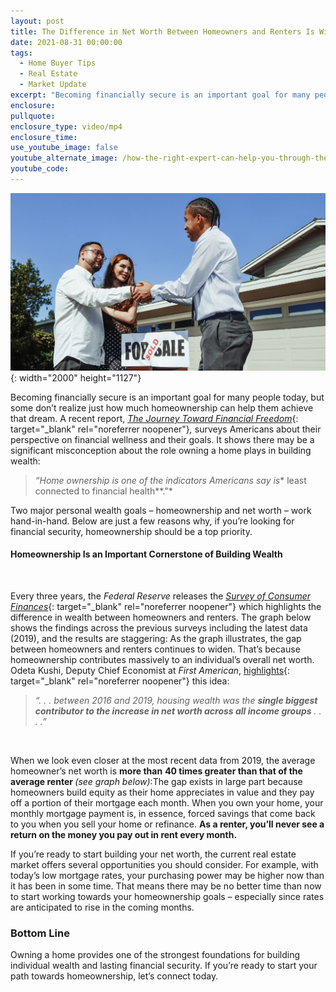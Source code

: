 ```yaml
---
layout: post
title: The Difference in Net Worth Between Homeowners and Renters Is Widening
date: 2021-08-31 00:00:00
tags:
  - Home Buyer Tips
  - Real Estate
  - Market Update
excerpt: "Becoming financially secure is an important goal for many people today, but some don’t realize just how much\_homeownership\_can help them achieve that dream"
enclosure:
pullquote:
enclosure_type: video/mp4
enclosure_time:
use_youtube_image: false
youtube_alternate_image: /how-the-right-expert-can-help-you-through-the-overwhelming-market-49.png
youtube_code:
---
```

![](/pexels-kindel-media-7578893.jpg){: width="2000" height="1127"}

Becoming financially secure is an important goal for many people today, but some don’t realize just how much homeownership can help them achieve that dream. A recent report,&nbsp;[*The Journey Toward Financial Freedom*](https://www.personalcapital.com/assets/email/PCA-Empower-Financial-Wellness-Report.pdf){: target="_blank" rel="noreferrer noopener"}*,*&nbsp;surveys Americans about their perspective on financial wellness and their goals. It shows there may be a significant misconception about the role owning a home plays in building wealth:

> *“Home ownership is one of the indicators Americans say is**&nbsp;least connected to financial health**.”*

Two major personal wealth goals – homeownership and net worth – work hand-in-hand. Below are just a few reasons why, if you’re looking for financial security, homeownership should be a top priority.

#### **Homeownership Is an Important Cornerstone of Building Wealth**

&nbsp;

Every three years, the&nbsp;*Federal Reserve*&nbsp;releases the&nbsp;[*Survey of Consumer Finances*](https://www.federalreserve.gov/publications/files/scf20.pdf){: target="_blank" rel="noreferrer noopener"}&nbsp;which highlights the difference in wealth between homeowners and renters. The graph below shows the findings across the previous surveys including the latest data (2019), and the results are staggering: As the graph illustrates, the gap between homeowners and renters continues to widen. That’s because homeownership contributes massively to an individual’s overall net worth. Odeta Kushi, Deputy Chief Economist at&nbsp;*First American*,&nbsp;[highlights](https://blog.firstam.com/economics/reconomy-podcast-should-you-rent-or-buy){: target="_blank" rel="noreferrer noopener"}&nbsp;this idea:

> *“. . . between 2016 and 2019, housing wealth was the&nbsp;**single biggest contributor to the increase in net worth across all income groups**&nbsp;. . . .”*

&nbsp;

When we look even closer at the most recent data from 2019, the average homeowner’s net worth is&nbsp;**more than**&nbsp;**40 times greater than that of the average renter&nbsp;***(see graph below)*\:The gap exists in large part because homeowners build equity as their home appreciates in value and they pay off a portion of their mortgage each month. When you own your home, your monthly mortgage payment is, in essence, forced savings that come back to you when you sell your home or refinance.&nbsp;**As a renter, you’ll never see a return on the money you pay out in rent every month.**

If you’re ready to start building your net worth, the current real estate market offers several opportunities you should consider. For example, with today’s low mortgage rates, your purchasing power may be higher now than it has been in some time. That means there may be no better time than now to start working towards your homeownership goals – especially since rates are anticipated to rise in the coming months.

### **Bottom Line**

Owning a home provides one of the strongest foundations for building individual wealth and lasting financial security. If you’re ready to start your path towards homeownership, let’s connect today.

